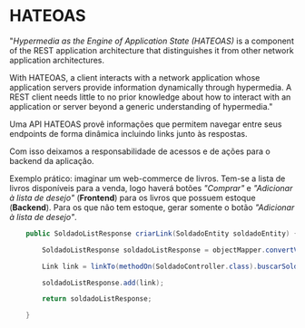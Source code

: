 # HATEOAS

"*Hypermedia as the Engine of Application State (HATEOAS)* is a component of the REST application architecture that distinguishes it from other network application architectures.

With HATEOAS, a client interacts with a network application whose application servers provide information dynamically through hypermedia. A REST client needs little to no prior knowledge about how to interact with an application or server beyond a generic understanding of hypermedia."

Uma API HATEOAS provê informações que permitem navegar entre seus endpoints de forma dinâmica incluindo links junto às respostas.

Com isso deixamos a responsabilidade de acessos e de ações para o backend da aplicação.

Exemplo prático: imaginar um web-commerce de livros. Tem-se a lista de livros disponíveis para a venda, logo haverá botões *"Comprar"* e *"Adicionar à lista de desejo"* (**Frontend**) para os livros que possuem estoque (**Backend**). Para os que não tem estoque, gerar somente o botão *"Adicionar à lista de desejo"*.

```java
    public SoldadoListResponse criarLink(SoldadoEntity soldadoEntity) {

        SoldadoListResponse soldadoListResponse = objectMapper.convertValue(soldadoEntity, SoldadoListResponse.class);

        Link link = linkTo(methodOn(SoldadoController.class).buscarSoldado(soldadoEntity.getId())).withSelfRel();

        soldadoListResponse.add(link);

        return soldadoListResponse;

    }
```
